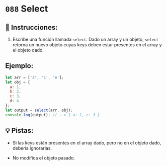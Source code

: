 # `088` Select

## 📝 Instrucciones:

1. Escribe una función llamada `select`. Dado un array y un objeto, `select` retorna un nuevo objeto cuyas keys deben estar presentes en el array y el objeto dado.

## Ejemplo:

```js
let arr = ['a', 'c', 'e'];
let obj = {
  a: 1,
  b: 2,
  c: 3,
  d: 4
};
let output = select(arr, obj);
console.log(output); // --> { a: 1, c: 3 }
```

## 💡 Pistas:

+ Si las keys están presentes en el array dado, pero no en el objeto dado, debería ignorarlas.

+ No modifica el objeto pasado.
